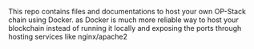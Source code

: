 This repo contains files and documentations to host your own OP-Stack chain using Docker.
as Docker is much more reliable way to host your blockchain instead of running it locally and exposing the ports through hosting services like nginx/apache2
